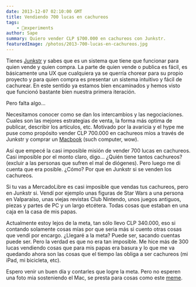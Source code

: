 ```yaml
---
date: 2013-12-07 02:10:00 GMT
title: Vendiendo 700 lucas en cachureos
tags:
    - 🧪experiments
author: Sape
summary: Quiero vender CLP $700.000 en cachureos con Junkstr.
featuredImage: /photos/2013-700-lucas-en-cachureos.jpg
---
```


Tienes [Junkstr](http://cl.junkstr.com/) y sabes que es un sistema que tiene que funcionar para quien vende y quien compra. La parte de quien vende o publica es fácil, es básicamente una UX que cualquiera ya se querría chorear para su propio proyecto y para quien compra es presentar un sistema intuitivo y fácil de cachurear. En este sentido ya estamos bien encaminados y hemos visto que funcionó bastante bien nuestra primera iteración.

Pero falta algo...

Necesitamos conocer como se dan los intercambios y las negociaciones. Cuales son las mejores estrategias de venta, la forma más optima de publicar, describir los artículos, etc. Motivado por la avaricia y el hype me puse como propósito vender CLP 700.000 en cachureos míos a través de Junkstr y comprar un [Macbook](https://knowyourmeme.com/photos/581296-doge) (such computer, wow).

Así que empecé la casi imposible misión de vender 700 lucas en cachureos. Casi imposible por el monto claro, digo… ¿Quién tiene tantos cachureos? (excluir a las personas que sufren el mal de diógenes). Pero luego me di cuenta que era posible. ¿Cómo? Por que en Junkstr si se venden los cachureos.

Si tu vas a MercadoLibre es casi imposible que vendas tus cachureos, pero en Junkstr si. Vendí por ejemplo unas figuras de Star Wars a una persona en Valparaíso, unas viejas revistas Club Nintendo, unos juegos antiguos, piezas y partes de PC y un largo etcétera. Todas cosas que estaban en una caja en la casa de mis papas.

Actualmente estoy lejos de la meta, tan sólo llevo CLP 340.000, eso si contando solamente cosas mías por que seria más si cuento otras cosas que vendí por encargo. ¿Llegaré a la meta? Puede ser, sacando cuentas puede ser. Pero la verdad es que no era tan imposible. Me hice más de 300 lucas vendiendo cosas que para mis papas era basura y lo que me va quedando ahora son las cosas que el tiempo las obliga a ser cachureos (mi iPad, mi bicicleta, etc).

Espero venir un buen día y contarles que logre la meta. Pero no esperen una foto mia sosteniendo el Mac, se presta para cosas como este [meme](https://fbcdn-sphotos-f-a.akamaihd.net/hphotos-ak-frc3/1469757_10152098928249203_859115589_n.jpg).

